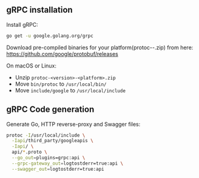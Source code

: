 ## gRPC installation

Install gRPC:
```bash
go get -u google.golang.org/grpc
```

Download pre-compiled binaries for your platform(protoc-<version>-<platform>.zip) from here: https://github.com/google/protobuf/releases

On macOS or Linux:

- Unzip `protoc-<version>-<platform>.zip`
- Move `bin/protoc` to `/usr/local/bin/`
- Move `include/google` to `/usr/local/include`

## gRPC Code generation

Generate Go, HTTP reverse-proxy and Swagger files:

```bash
protoc -I/usr/local/include \
  -Iapi/third_party/googleapis \
  -Iapi/ \
  api/*.proto \
  --go_out=plugins=grpc:api \
  --grpc-gateway_out=logtostderr=true:api \
  --swagger_out=logtostderr=true:api
```
